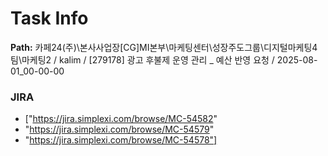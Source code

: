 # Task Info

**Path:** 카페24(주)\본사사업장\[CG]MI본부\마케팅센터\성장주도그룹\디지털마케팅4팀\마케팅2 / kalim / [279178] 광고 후불제 운영 관리 _ 예산 반영 요청 / 2025-08-01_00-00-00

### JIRA
- ["https://jira.simplexi.com/browse/MC-54582"
- "https://jira.simplexi.com/browse/MC-54579"
- "https://jira.simplexi.com/browse/MC-54578"]

